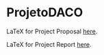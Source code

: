 # ProjetoDACO

LaTeX for Project Proposal [here](https://www.overleaf.com/project/5fa09398dfb52f0001687b3c).

LaTeX for Project Report [here](https://www.overleaf.com/project/5fe8bdfcfac26012b7c454b9).
